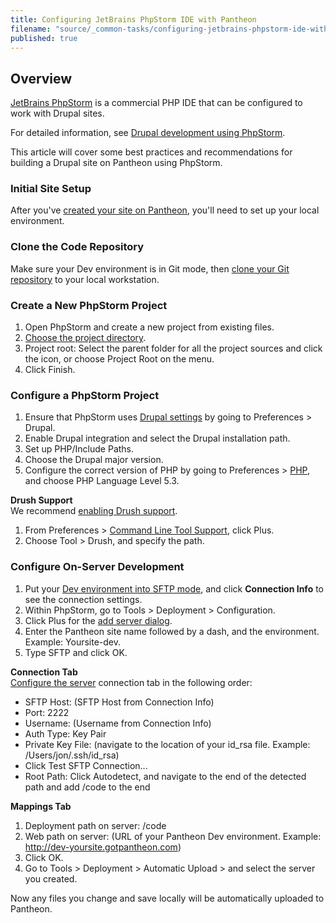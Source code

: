 ```yaml
---
title: Configuring JetBrains PhpStorm IDE with Pantheon
filename: "source/_common-tasks/configuring-jetbrains-phpstorm-ide-with-pantheon.md"
published: true
---
```


## Overview

[JetBrains PhpStorm](http://www.jetbrains.com/phpstorm/) is a commercial PHP IDE that can be configured to work with Drupal sites.

For detailed information, see [Drupal development using PhpStorm](http://confluence.jetbrains.com/display/PhpStorm/Drupal+Development+using+PhpStorm).

This article will cover some best practices and recommendations for building a Drupal site on Pantheon using PhpStorm.

### Initial Site Setup

After you've [created your site on Pantheon](http://helpdesk.getpantheon.com/customer/portal/articles/717236-pantheon-101-getting-started), you'll need to set up your local environment.

### Clone the Code Repository 

Make sure your Dev environment is in Git mode, then [clone your Git repository](http://helpdesk.getpantheon.com/customer/portal/articles/361247-starting-with-git) to your local workstation.

### Create a New PhpStorm Project

1. Open PhpStorm and create a new project from existing files.
2. [Choose the project directory](http://www.jetbrains.com/phpstorm/webhelp/create-new-project-choose-project-directory.html). 
3. Project root: Select the parent folder for all the project sources and click the icon, or choose Project Root on the menu. 
4. Click Finish.

### Configure a PhpStorm Project

1. Ensure that PhpStorm uses [Drupal settings](http://www.jetbrains.com/phpstorm/webhelp/drupal.html) by going to Preferences > Drupal.
2. Enable Drupal integration and select the Drupal installation path.
4. Set up PHP/Include Paths.
5. Choose the Drupal major version.
6. Configure the correct version of PHP by going to Preferences > [PHP](http://www.jetbrains.com/phpstorm/webhelp/php.html), and choose PHP Language Level 5.3.

**Drush Support**  
  We recommend [enabling Drush support](http://www.jetbrains.com/phpstorm/webhelp/drush.html).   
1. From Preferences > [Command Line Tool Support](http://www.jetbrains.com/phpstorm/webhelp/command-line-tool-support.html), click Plus.
2. Choose Tool > Drush, and specify the path.

### Configure On-Server Development

1. Put your [Dev environment into SFTP mode](http://helpdesk.getpantheon.com/customer/portal/articles/376107-developing-on-pantheon-directly-with-sftp-mode), and click **Connection Info** to see the connection settings.
2. Within PhpStorm, go to Tools > Deployment > Configuration.
3. Click Plus for the [add server dialog](http://www.jetbrains.com/phpstorm/webhelp/add-server-dialog.html). 
4. Enter the Pantheon site name followed by a dash, and the environment. Example: Yoursite-dev. 
5. Type SFTP and click OK.

**Connection Tab**  
  [Configure the server](http://www.jetbrains.com/phpstorm/webhelp/deployment-connection-tab.html) connection tab in the following order:

* SFTP Host: (SFTP Host from Connection Info)
* Port: 2222
* Username: (Username from Connection Info)
* Auth Type: Key Pair
* Private Key File: (navigate to the location of your id\_rsa file. Example: /Users/jon/.ssh/id\_rsa)
* Click Test SFTP Connection...
* Root Path: Click Autodetect, and navigate to the end of the detected path and add /code to the end

**Mappings Tab**
  
1. Deployment path on server: /code
2. Web path on server: (URL of your Pantheon Dev environment. Example: http://dev-yoursite.gotpantheon.com)
3. Click OK.
4. Go to Tools > Deployment > Automatic Upload > and select the server you created.

Now any files you change and save locally will be automatically uploaded to Pantheon.

